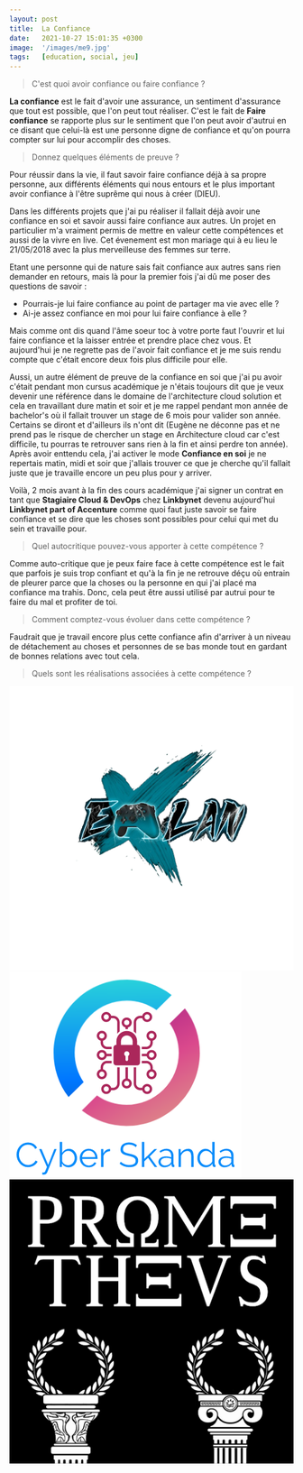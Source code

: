```yaml
---
layout: post
title:  La Confiance
date:   2021-10-27 15:01:35 +0300
image:  '/images/me9.jpg'
tags:   [education, social, jeu]
---
```


> C'est quoi avoir confiance ou faire confiance ? 

**La confiance** est le fait d'avoir une assurance, un sentiment d'assurance que tout est possible, que l'on peut tout réaliser. C'est le fait de **Faire confiance** se rapporte plus sur le sentiment que l'on peut avoir d'autrui en ce disant que celui-là est une personne digne de confiance et qu'on pourra compter sur lui pour accomplir des choses.

> Donnez quelques éléments de preuve ?

Pour réussir dans la vie, il faut savoir faire confiance déjà à sa propre personne, aux différents éléments qui nous entours et le plus important avoir confiance à l'être suprême qui nous à créer (DIEU). 

Dans les différents projets que j'ai pu réaliser il fallait déjà avoir une confiance en soi et savoir aussi faire confiance aux autres. Un projet en particulier m'a vraiment permis de mettre en valeur cette compétences et aussi de la vivre en live. Cet évenement est mon mariage qui à eu lieu le 21/05/2018 avec la plus merveilleuse des femmes sur terre. 

Etant une personne qui de nature sais fait confiance aux autres sans rien demander en retours, mais là pour la premier fois j'ai dû me poser des questions de savoir :

- Pourrais-je lui faire confiance au point de partager ma vie avec elle ?
- Ai-je assez confiance en moi pour lui faire confiance à elle ? 

Mais comme ont dis quand l'âme soeur toc à votre porte faut l'ouvrir et lui faire confiance et la laisser entrée et prendre place chez vous. Et aujourd'hui je ne regrette pas de l'avoir fait confiance et je me suis rendu compte que c'était encore deux fois plus difficile pour elle. 

Aussi, un autre élément de preuve de la confiance en soi que j'ai pu avoir c'était pendant mon cursus académique je n'étais toujours dit que je veux devenir une référence dans le domaine de l'architecture cloud solution et cela en travaillant dure matin et soir et je me rappel pendant mon année de bachelor's où il fallait trouver un stage de 6 mois pour valider son année. Certains se diront et d'ailleurs ils n'ont dit (Eugène ne déconne pas et ne prend pas le risque de chercher un stage en Architecture cloud car c'est difficile, tu pourras te retrouver sans rien à la fin et ainsi perdre ton année). Après avoir enttendu cela, j'ai activer le mode **Confiance en soi** je ne repertais matin, midi et soir que j'allais trouver ce que je cherche qu'il fallait juste que je travaille encore un peu plus pour y arriver.

Voilà, 2 mois avant à la fin des cours académique j'ai signer un contrat en tant que **Stagiaire Cloud & DevOps** chez **Linkbynet** devenu aujourd'hui **Linkbynet part of Accenture** comme quoi faut juste savoir se faire confiance et se dire que les choses sont possibles pour celui qui met du sein et travaille pour. 

> Quel autocritique pouvez-vous apporter à cette compétence ? 

Comme auto-critique que je peux faire face à cette compétence est le fait que parfois je suis trop confiant et qu'à la fin je ne retrouve déçu où entrain de pleurer parce que la choses ou la personne en qui j'ai placé ma confiance ma trahis. Donc, cela peut être aussi utilisé par autrui pour te faire du mal et profiter de toi. 

> Comment comptez-vous évoluer dans cette compétence ? 

Faudrait que je travail encore plus cette confiance afin d'arriver à un niveau de détachement au choses et personnes de se bas monde tout en gardant de bonnes relations avec tout cela. 

> Quels sont les réalisations associées à cette compétence ?

<div class="gallery-box">
  <div class="gallery">
    <a href="https://eugenemazamda-cloud.com/projects/samavisa" target="_blank"><img src="/images/elan.png" alt="Project"></a>
    <a href="https://eugenemazamda-cloud.com/projects/cyber-skanda" target="_blank"><img src="/images/cyberskanda.png" alt="Project"></a>
    <a href="https://eugenemazamda-cloud.com/projects/prometheus" target="_blank"><img src="/images/prometheus.png" alt="Project"></a>
  </div>
</div>